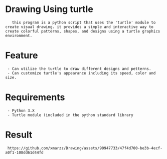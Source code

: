 # Drawing Using turtle 

       this program is a python script that uses the 'turtle' module to create visual drawing. it provides a simple and interactive way to create colorful patterns, shapes, and designs using a turtle graphics environment.

# Feature 
     - Can utilize the turtle to draw different designs and petterns.
     - Can customize turtle's appearance including its speed, color and size. 
# Requirements 
     - Python 3.X
     - Turtle module (included in the python standard library 
 # Result 
     
     https://github.com/xmarzz/Drawing/assets/90947733/47f4d700-be3b-4ecf-a0f1-108dd61d44fd


